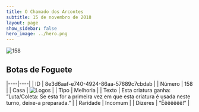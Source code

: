```yaml
---
title: O Chamado dos Arcontes
subtitle: 15 de novembro de 2018
layout: page
show_sidebar: false
hero_image: ../hero.png
---
```


![158](https://cdn.keyforgegame.com/media/card_front/pt/341_158_WMW7JV5QGXW6_pt.png)

## Botas de Foguete

|----|----|
| ID | 8e3d6aaf-e740-4924-86aa-57689c7cbdab |
| Número | 158 |
| Casa | ![Logos](https://archonarcana.com/images/thumb/c/ce/Logos.png/22px-Logos.png "Logos") |
| Tipo | Melhoria |
| Texto | Esta criatura ganha: “Luta/Coleta:  Se esta for a primeira vez em que esta criatura é usada neste turno, deixe-a preparada.” |
| Raridade | Incomum |
| Dizeres | ”Êêêêêêê!” |
